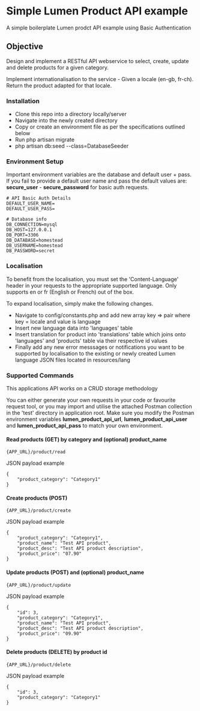 #  Simple Lumen Product API example
A simple boilerplate Lumen prodct API example using Basic Authentication

## Objective
Design and implement a RESTful API webservice to select, create, update and delete products for a given category.

Implement internationalisation to the service - Given a locale (en-gb, fr-ch). 
Return the product adapted for that locale.

### Installation
- Clone this repo into a directory locally/server
- Navigate into the newly created directory
- Copy or create an environment file as per the specifications outlined below
- Run php artisan migrate
- php artisan db:seed --class=DatabaseSeeder

### Environment Setup
Important environment variables are the database and default user + pass.
If you fail to provide a default user name and pass the default values are: **secure_user** - **secure_password** for basic auth requests.

```
# API Basic Auth Details
DEFAULT_USER_NAME=
DEFAULT_USER_PASS=

# Database info
DB_CONNECTION=mysql
DB_HOST=127.0.0.1
DB_PORT=3306
DB_DATABASE=homestead
DB_USERNAME=homestead
DB_PASSWORD=secret
```

### Localisation
To benefit from the localisation, you must set the 'Content-Language' header in your requests to the appropriate supported language.
Only supports en or fr (English or French) out of the box.

To expand localisation, simply make the following changes.

- Navigate to config/constants.php and add new array key => pair where key = locale and value is language
- Insert new language data into 'languages' table
- Insert translation for product into 'translations' table which joins onto 'languages' and 'products' table via their respective id values
- Finally add any new error messsages or notifications you want to be supported by localisation to the existing or newly created Lumen language JSON files located in resources/lang

### Supported Commands
This applications API works on a CRUD storage methodology

You can either generate your own requests in your code or favourite request tool, or you may import and utilise the attached Postman collection in the 'test' directory in application root. Make sure you modify the Postman environment variables **lumen_product_api_url**, **lumen_product_api_user** and **lumen_product_api_pass** to match your own environment.

#### Read products (GET) by category and (optional) product_name
```
{APP_URL}/product/read
```
JSON payload example
```
{
    "product_category": "Category1"
}
```

#### Create products (POST)
```
{APP_URL}/product/create
```
JSON payload example
```
{
    "product_category": "Category1",
    "product_name": "Test API product",
    "product_desc": "Test API product description",
    "product_price": "07.90"
}
```

#### Update products (POST) and (optional) product_name
```
{APP_URL}/product/update
```
JSON payload example
```
{
    "id": 3,
    "product_category": "Category1",
    "product_name": "Test API product",
    "product_desc": "Test API product description",
    "product_price": "09.90"
}
```

#### Delete products (DELETE) by product id
```
{APP_URL}/product/delete
```
JSON payload example
```
{
    "id": 3,
    "product_category": "Category1"
}
```
